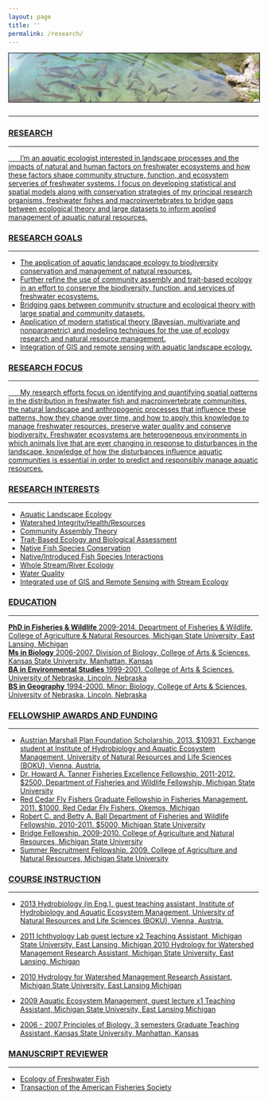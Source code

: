 ```yaml
---
layout: page
title: ''
permalink: /research/
---
```

<a href="http://dthor.github.io/" title="Darren Thornbrugh, Ph.D."><img class="pure-img" src="/images/pliv50_1335x260.jpg" width="" height="" style="margin-bottom:10px; border:1px solid #000000;" alt="Darren Thornbrugh, Ph.D.">

***

### RESEARCH
***


&nbsp;&nbsp;&nbsp;&nbsp;&nbsp;&nbsp;I’m an aquatic ecologist interested in landscape processes and the impacts of natural and human factors on freshwater ecosystems and how these factors shape community structure, function, and ecosystem serveries of freshwater systems. I focus on developing statistical and spatial models along with conservation strategies of my principal research organisms, freshwater fishes and macroinvertebrates to bridge gaps between ecological theory and large datasets to inform applied management of aquatic natural resources.

### RESEARCH GOALS
***
-	The application of aquatic landscape ecology to biodiversity conservation and management of natural resources.
-	Further refine the use of community assembly and trait-based ecology in an effort to conserve the biodiversity, function, and services of freshwater ecosystems.
-	Bridging gaps between community structure and ecological theory with large spatial and community datasets.
-	Application of modern statistical theory (Bayesian, multivariate and nonparametric) and modeling techniques for the use of ecology research and natural resource management.
-	Integration of GIS and remote sensing with aquatic landscape ecology.

### RESEARCH FOCUS  
***
 
&nbsp;&nbsp;&nbsp;&nbsp;&nbsp;&nbsp;My research efforts focus on identifying and quantifying spatial patterns in the distribution in freshwater fish and macroinvertebrate communities, the natural landscape and anthropogenic processes that influence these patterns, how they change over time, and how to apply this knowledge to manage freshwater resources, preserve water quality and conserve biodiversity. Freshwater ecosystems are heterogeneous environments in which animals live that are ever changing in response to disturbances in the landscape, knowledge of how the disturbances influence aquatic communities is essential in order to predict and responsibly manage aquatic resources. 

### RESEARCH INTERESTS
- - - -
-   Aquatic Landscape Ecology
-   Watershed Integrity/Health/Resources
-   Community Assembly Theory
-	Trait-Based Ecology and Biological Assessment
-	Native Fish Species Conservation
-	Native/Introduced Fish Species Interactions
-	Whole Stream/River Ecology
-   Water Quality
-	Integrated use of GIS and Remote Sensing with Stream Ecology

### EDUCATION
***
**PhD in Fisheries & Wildlife** 2009-2014. Department of Fisheries & Wildlife, College of Agriculture & Natural Resources, Michigan State University, East Lansing, Michigan  
**Ms in Biology** 2006-2007. Division of Biology, College of Arts & Sciences, Kansas State University, Manhattan, Kansas  
**BA in Environmental Studies** 1999-2001. College of Arts & Sciences, University of Nebraska, Lincoln, Nebraska  
**BS in Geography** 1994-2000. Minor: Biology, College of Arts & Sciences, University of Nebraska, Lincoln, Nebraska


### FELLOWSHIP AWARDS AND FUNDING 
***
-   Austrian Marshall Plan Foundation Scholarship. 2013. $10931, Exchange student at Institute of Hydrobiology and Aquatic Ecosystem Management, University of Natural Resources and Life Sciences (BOKU), Vienna, Austria.
-	Dr. Howard A. Tanner Fisheries Excellence Fellowship. 2011-2012. $2500, Department of Fisheries and Wildlife Fellowship, Michigan State University
-	Red Cedar Fly Fishers Graduate Fellowship in Fisheries Management. 2011. $1000, Red Cedar Fly Fishers, Okemos, Michigan
-	Robert C. and Betty A. Ball Department of Fisheries and Wildlife Fellowship. 2010-2011. $5000, Michigan State University
-	Bridge Fellowship. 2009-2010. College of Agriculture and Natural Resources, Michigan State University
-	Summer Recruitment Fellowship. 2009. College of Agriculture and Natural Resources, Michigan State University

### COURSE INSTRUCTION 
*** 
- 2013	Hydrobiology (in Eng.), guest teaching assistant,
Institute of Hydrobiology and Aquatic Ecosystem Management, University of Natural Resources and Life Sciences (BOKU), Vienna, Austria.

- 2011	Ichthyology Lab guest lecture x2
Teaching Assistant, Michigan State University, East Lansing, Michigan 2010 Hydrology for Watershed Management 
Research Assistant, Michigan State University, East Lansing, Michigan

- 2010  Hydrology for Watershed Management
Research Assistant, Michigan State University, East Lansing Michigan 

- 2009	Aquatic Ecosystem Management, guest lecture x1
Teaching Assistant, Michigan State University, East Lansing Michigan 

- 2006 - 2007	Principles of Biology, 3 semesters
Graduate Teaching Assistant, Kansas State University, Manhattan, Kansas


### MANUSCRIPT REVIEWER 
***
-	Ecology of Freshwater Fish
-	Transaction of the American Fisheries Society
